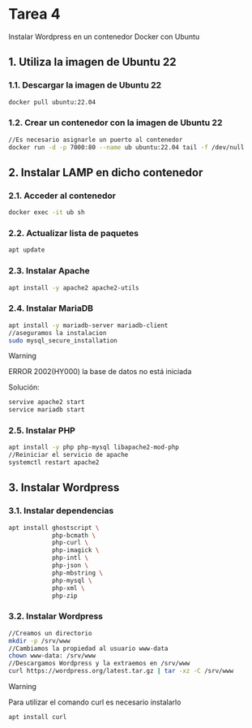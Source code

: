 # Tarea 4
Instalar Wordpress en un contenedor Docker con Ubuntu

## 1. Utiliza la imagen de  Ubuntu 22
### 1.1. Descargar la imagen de Ubuntu 22
```bash
docker pull ubuntu:22.04
```
### 1.2. Crear un contenedor con la imagen de Ubuntu 22
```bash
//Es necesario asignarle un puerto al contenedor
docker run -d -p 7000:80 --name ub ubuntu:22.04 tail -f /dev/null
```

## 2. Instalar LAMP en dicho contenedor
### 2.1. Acceder al contenedor
```bash
docker exec -it ub sh
```

### 2.2. Actualizar lista de paquetes
```bash
apt update
``` 
### 2.3. Instalar Apache
```bash
apt install -y apache2 apache2-utils
```
### 2.4. Instalar MariaDB
```bash
apt install -y mariadb-server mariadb-client
//aseguramos la instalacion
sudo mysql_secure_installation
```
>[!WARNING]
> ERROR 2002(HY000) la base de datos no está iniciada
> 
> Solución: 
>```bash
> servive apache2 start
> service mariadb start
>```

### 2.5. Instalar PHP
```bash
apt install -y php php-mysql libapache2-mod-php
//Reiniciar el servicio de apache
systemctl restart apache2
```

## 3. Instalar Wordpress
### 3.1. Instalar dependencias
```bash
apt install ghostscript \
            php-bcmath \
            php-curl \
            php-imagick \
            php-intl \
            php-json \
            php-mbstring \
            php-mysql \
            php-xml \
            php-zip
```
### 3.2. Instalar Wordpress
```bash
//Creamos un directorio
mkdir -p /srv/www
//Cambiamos la propiedad al usuario www-data
chown www-data: /srv/www
//Descargamos Wordpress y la extraemos en /srv/www
curl https://wordpress.org/latest.tar.gz | tar -xz -C /srv/www
```
>[!WARNING]
> Para utilizar el comando curl es necesario instalarlo
> ```bash
> apt install curl
>```


